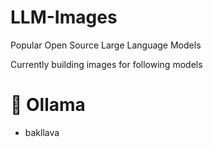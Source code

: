 # LLM-Images
Popular Open Source Large Language Models

Currently building images for following models

# 🦙 Ollama

- bakllava
